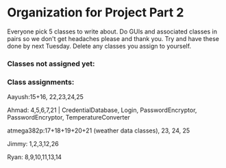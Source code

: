 # Organization for Project Part 2
Everyone pick 5 classes to write about. Do GUIs and associated classes in pairs so we don't get headaches please and thank you. Try and have these done by next Tuesday.
Delete any classes you assign to yourself.

### Classes not assigned yet:


### Class assignments:
Aayush:15+16, 22,23,24,25

Ahmad: 4,5,6,7,21 | CredentialDatabase, Login, PasswordEncryptor, PasswordEncryptor, TemperatureConverter

atmega382p:17+18+19+20+21 (weather data classes), 23, 24, 25

Jimmy: 1,2,3,12,26

Ryan: 8,9,10,11,13,14
